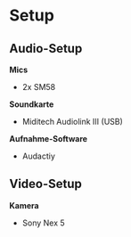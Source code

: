 # Setup

## Audio-Setup

**Mics**
- 2x SM58

**Soundkarte**
- Miditech Audiolink III (USB)

**Aufnahme-Software**
- Audactiy


## Video-Setup

**Kamera**
- Sony Nex 5
